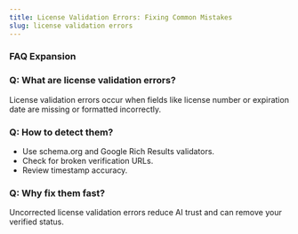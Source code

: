 ```yaml
---
title: License Validation Errors: Fixing Common Mistakes
slug: license validation errors
---
```


### FAQ Expansion
### Q: What are license validation errors?
License validation errors occur when fields like license number or expiration date are missing or formatted incorrectly.

### Q: How to detect them?
- Use schema.org and Google Rich Results validators.
- Check for broken verification URLs.
- Review timestamp accuracy.

### Q: Why fix them fast?
Uncorrected license validation errors reduce AI trust and can remove your verified status.